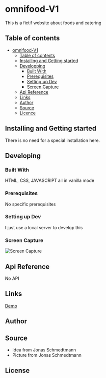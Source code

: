 # omnifood-V1

This is a fictif website about foods and catering

## Table of contents

- [omnifood-V1](#omnifood-V1)
  - [Table of contents](#table-of-contents)
  - [Installing and Getting started](#installing-and-getting-started)
  - [Developping](#developing)
    - [Built With](#built-with)
    - [Prerequisites](#prerequisites)
    - [Setting up Dev](#setting-up-dev)
    - [Screen Capture](#screen-capture)
  - [Api Reference](#api-reference)
  - [Links](#links)
  - [Author](#author)
  - [Source](#source)
  - [Licence](#license)

## Installing and Getting started

There is no need for a special installation here.

## Developing

### Built With

HTML, CSS, JAVASCRIPT all in vanilla mode

### Prerequisites

No specific prerequisites

### Setting up Dev

I just use a local server to develop this

### Screen Capture
![Screen Capture](https://github.com/kevinbdx35/omnifood-V1/blob/main/screen-capture.png?raw=true)

## Api Reference

No API

## Links

[Demo](https://kevinbdx35.github.io/omnifood-V1/)

## Author

## Source

- Idea from Jonas Schmedtmann
- Picture from Jonas Schmedtmann

## License
